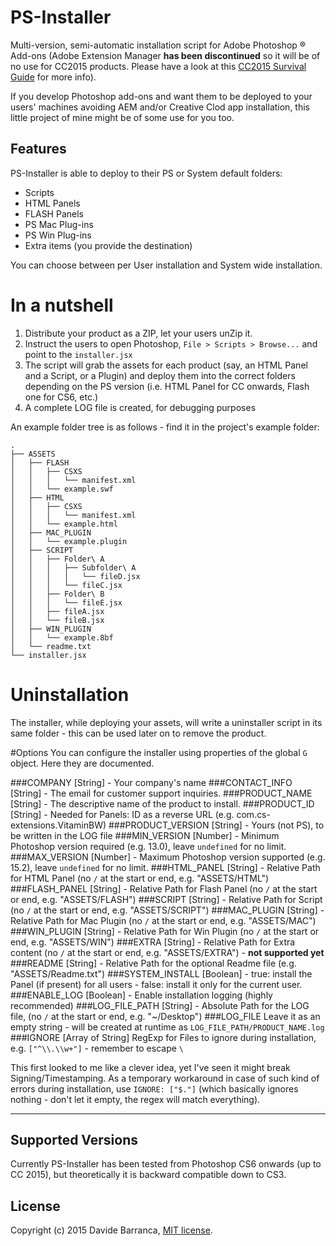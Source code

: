 PS-Installer
============

Multi-version, semi-automatic installation script for Adobe Photoshop ® Add-ons (Adobe Extension Manager **has been discontinued** so it will be of no use for CC2015 products. Please have a look at this [CC2015 Survival Guide](http://www.davidebarranca.com/2015/06/html-panel-tips-17-cc2015-survival-guide/) for more info).

If you develop Photoshop add-ons and want them to be deployed to your users' machines avoiding AEM and/or Creative Clod app installation, this little project of mine might be of some use for you too.

## Features

PS-Installer is able to deploy to their PS or System default folders:

- Scripts
- HTML Panels
- FLASH Panels
- PS Mac Plug-ins
- PS Win Plug-ins
- Extra items (you provide the destination)

You can choose between per User installation and System wide installation.

# In a nutshell

1. Distribute your product as a ZIP, let your users unZip it.
2. Instruct the users to open Photoshop, ```File > Scripts > Browse...``` and point to the ```installer.jsx```
3. The script will grab the assets for each product (say, an HTML Panel and a Script, or a Plugin) and deploy them into the correct folders depending on the PS version (i.e. HTML Panel for CC onwards, Flash one for CS6, etc.) 
4. A complete LOG file is created, for debugging purposes

An example folder tree is as follows - find it in the project's example folder:

	.
	├── ASSETS
	│   ├── FLASH
	│   │   ├── CSXS
	│   │   │   └── manifest.xml
	│   │   └── example.swf
	│   ├── HTML
	│   │   ├── CSXS
	│   │   │   └── manifest.xml
	│   │   └── example.html
	│   ├── MAC_PLUGIN
	│   │   └── example.plugin
	│   ├── SCRIPT
	│   │   ├── Folder\ A
	│   │   │   ├── Subfolder\ A
	│   │   │   │   └── fileD.jsx
	│   │   │   └── fileC.jsx
	│   │   ├── Folder\ B
	│   │   │   └── fileE.jsx
	│   │   ├── fileA.jsx
	│   │   └── fileB.jsx
	│   ├── WIN_PLUGIN
	│   │   └── example.8bf
	│   └── readme.txt
	└── installer.jsx


# Uninstallation
The installer, while deploying your assets, will write a uninstaller script in its same folder - this can be used later on to remove the product.

#Options
You can configure the installer using properties of the global ```G``` object. Here they are documented.

###COMPANY
[String] - Your company's name 
###CONTACT_INFO
[String] - The email for customer support inquiries.
###PRODUCT_NAME
[String] - The descriptive name of the product to install.
###PRODUCT_ID
[String] - Needed for Panels: ID as a reverse URL (e.g. com.cs-extensions.VitaminBW)
###PRODUCT_VERSION
[String] - Yours (not PS), to be written in the LOG file
###MIN_VERSION
[Number] - Minimum Photoshop version required (e.g. 13.0), leave ```undefined``` for no limit.
###MAX_VERSION
[Number] - Maximum Photoshop version supported (e.g. 15.2), leave ```undefined``` for no limit.
###HTML_PANEL
[String] - Relative Path for HTML Panel (no ```/``` at the start or end, e.g. "ASSETS/HTML")
###FLASH_PANEL
[String] - Relative Path for Flash Panel (no ```/``` at the start or end, e.g. "ASSETS/FLASH")
###SCRIPT
[String] - Relative Path for Script (no ```/``` at the start or end, e.g. "ASSETS/SCRIPT")
###MAC_PLUGIN
[String] - Relative Path for Mac Plugin (no ```/``` at the start or end, e.g. "ASSETS/MAC")
###WIN_PLUGIN
[String] - Relative Path for Win Plugin (no ```/``` at the start or end, e.g. "ASSETS/WIN")
###EXTRA
[String] - Relative Path for Extra content (no ```/``` at the start or end, e.g. "ASSETS/EXTRA") - **not supported yet**
###README
[String] - Relative Path for the optional Readme file (e.g. "ASSETS/Readme.txt")
###SYSTEM_INSTALL
[Boolean] - true: install the Panel (if present) for all users - false: install it only for the current user.
###ENABLE_LOG
[Boolean] - Enable installation logging (highly recommended)
###LOG_FILE_PATH
[String] - Absolute Path for the LOG file, (no ```/``` at the start or end, e.g. "~/Desktop")
###LOG_FILE
Leave it as an empty string - will be created at runtime as ```LOG_FILE_PATH/PRODUCT_NAME.log```
###IGNORE
[Array of String] RegExp for Files to ignore during installation, e.g. ```["^\\.\\w+"]``` - remember to escape ```\```

This first looked to me like a clever idea, yet I've seen it might break Signing/Timestamping. As a temporary workaround in case of such kind of errors during installation, use ```IGNORE: ["$."]``` (which basically ignores nothing - don't let it empty, the regex will match everything).

---

## Supported Versions

Currently PS-Installer has been tested from Photoshop CS6 onwards (up to CC 2015), but theoretically it is backward compatible down to CS3.

## License
Copyright (c) 2015 Davide Barranca, [MIT license](LICENSE).